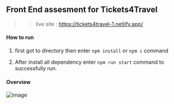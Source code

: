 ## Front End assesment for Tickets4Travel

>> live site : https://tickets4travel-1.netlify.app/

#### How to run

1. first got to directory then enter `npm install` or `npm i` command

2. After install all dependency enter `npm run start` command to successfully run.

#### Overview

![image](https://user-images.githubusercontent.com/35966401/159976340-1b6777bf-9a93-4b10-bd58-c0ef2ba2c7c1.png)
